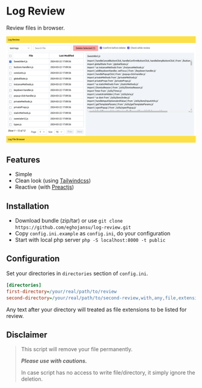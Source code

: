 # Log Review

Review files in browser.

![Log Review](screenshots/screencapture-localhost-8000-2024-06-19-20_46_51.png "Log Review Main")

## Features

- Simple
- Clean look (using [Tailwindcss](https://tailwindcss.com))
- Reactive (with [Preactjs](https://preactjs.com))

## Installation

- Download bundle (zip/tar) or use `git clone https://github.com/eghojansu/log-review.git`
- Copy `config.ini.example` as `config.ini`, do your configuration
- Start with local php server
  `php -S localhost:8000 -t public`

## Configuration

Set your directories in `directories` section of `config.ini`.

```ini
[directories]
first-directory=/your/real/path/to/review
second-directory=/your/real/path/to/second-review,with,any,file,extensions
```

Any text after your directory will treated as file extensions to be listed for review.

## Disclaimer

> This script will remove your file permanently.
>
> **_Please use with cautions._**
>
> In case script has no access to write file/directory, it simply ignore the deletion.

